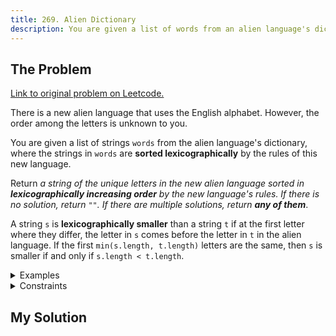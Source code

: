 ```yaml
---
title: 269. Alien Dictionary
description: You are given a list of words from an alien language's dictionary, and you must return a string of unique letters in the alien language sorted lexicographically.
---
```


## The Problem

[Link to original problem on Leetcode.](https://leetcode.com/problems/alien-dictionary/)

There is a new alien language that uses the English alphabet. However, the order among the letters is unknown to you.

You are given a list of strings `words` from the alien language's dictionary, where the strings in `words` are **sorted lexicographically** by the rules of this new language.

Return _a string of the unique letters in the new alien language sorted in **lexicographically increasing order** by the new language's rules. If there is no solution, return `""`. If there are multiple solutions, return **any of them**_.

A string `s` is **lexicographically smaller** than a string `t` if at the first letter where they differ, the letter in `s` comes before the letter in `t` in the alien language. If the first `min(s.length, t.length)` letters are the same, then `s` is smaller if and only if `s.length < t.length`.

<details>
<summary>Examples</summary>

Example 1:

```
Input: words = ["wrt", "wrf", "er", "ett", "rftt"]
Output: "wertf"
```

Example 2:

```
Input: ["z", "x"]
Output: "zx"
```

Example 3:

```
Input: ["z", "x", "z"]
Output: ""
Explanation: The order is invalid, so return "".
```
</details>

<details>
<summary>Constraints</summary>

- You may assume all letters are in lowercase.
- You may assume that if `a` is a prefix of `b`, then `a` must appear before `b` in the given dictionary.
- If the order is invalid, return an empty string.
- There may be multiple valid order of letters, return any one of them is fine.
</details>

## My Solution


